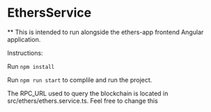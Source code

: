 # EthersService

** This is intended to run alongside the ethers-app frontend Angular application.

Instructions:

Run `npm install`

Run `npm run start` to complile and run the project.

The RPC_URL used to query the blockchain is located in src/ethers/ethers.service.ts. Feel free to change this